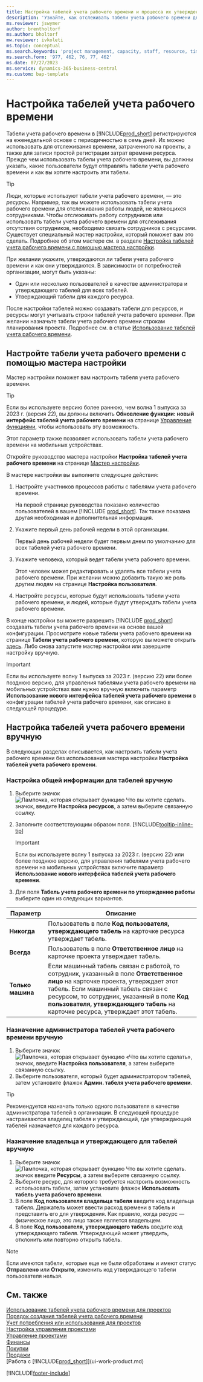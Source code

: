 ```yaml
---
title: Настройка табелей учета рабочего времени и процесса их утверждения
description: 'Узнайте, как отслеживать табели учета рабочего времени для отслеживания времени, затрачиваемого на проекты и затрачиваемого ресурсами.'
ms.reviewer: jswymer
author: brentholtorf
ms.author: bholtorf
mw.reviewer: ivkoleti
ms.topic: conceptual
ms.search.keywords: 'project management, capacity, staff, resource, time sheet'
ms.search.form: '977, 462, 76, 77, 462'
ms.date: 07/27/2023
ms.service: dynamics-365-business-central
ms.custom: bap-template
---
```

# Настройка табелей учета рабочего времени

Табели учета рабочего времени в [!INCLUDE[prod_short](includes/prod_short.md)] регистрируются на еженедельной основе с периодичностью в семь дней. Их можно использовать для отслеживания времени, затраченного на проекты, а также для записи простой регистрации затрат времени ресурса. Прежде чем использовать табели учета рабочего времени, вы должны указать, какие пользователи будут отправлять табели учета рабочего времени и как вы хотите настроить эти табели.  

> [!TIP]
> Люди, которые используют табели учета рабочего времени, — это *ресурсы*. Например, так вы можете использовать табели учета рабочего времени для отслеживания работы людей, не являющихся сотрудниками. Чтобы отслеживать работу сотрудников или использовать табели учета рабочего времени для отслеживания отсутствия сотрудников, необходимо связать сотрудников с ресурсами. Существует специальный мастер настройки, который поможет вам это сделать. Подробнее об этом мастере см. в разделе [Настройка табелей учета рабочего времени с помощью мастера настройки](#set-up-time-sheets-with-the-assisted-setup-guide).  

При желании укажите, утверждаются ли табели учета рабочего времени и как они утверждаются. В зависимости от потребностей организации, могут быть указаны:

* Один или несколько пользователей в качестве администратора и утверждающего табелей для всех табелей.
* Утверждающий табели для каждого ресурса.

После настройки табелей можно создавать табели для ресурсов, и ресурсы могут учитывать строки табелей учета рабочего времени. При желании назначьте табели учета рабочего времени строкам планирования проекта. Подробнее см. в статье [Использование табелей учета рабочего времени](projects-how-use-time-sheets.md).  

## Настройте табели учета рабочего времени с помощью мастера настройки

Мастер настройки поможет вам настроить табеля учета рабочего времени.  

> [!TIP]
> Если вы используете версию более раннюю, чем волна 1 выпуска за 2023 г. (версия 22), вы должны включить **Обновление функции: новый интерфейс табелей учета рабочего времени** на странице [Управление функциями](https://businesscentral.dynamics.com/?page=2610), чтобы использовать эту возможность.
>
> Этот параметр также позволяет использовать табели учета рабочего времени на мобильных устройствах.

Откройте руководство мастера настройки **Настройка табелей учета рабочего времени** на странице [Мастер настройки](https://businesscentral.dynamics.com/?page=1801).

В мастере настройки вы выполните следующие действия:

1. Настройте участников процессов работы с табелями учета рабочего времени.

    На первой странице руководства показано количество пользователей в вашем [!INCLUDE [prod_short](includes/prod_short.md)]. Так также показана другая необходимая и дополнительная информация.  
2. Укажите первый день рабочей недели в этой организации.

    Первый день рабочей недели будет первым днем по умолчанию для всех табелей учета рабочего времени.
3. Укажите человека, который ведет табели учета рабочего времени.

    Этот человек может редактировать и удалять все табели учета рабочего времени. При желании можно добавить такую же роль другим людям на странице **Настройка пользователя**.
4. Настройте ресурсы, которые будут использовать табели учета рабочего времени, и людей, которые будут утверждать табели учета рабочего времени.

В конце настройки вы можете разрешить [!INCLUDE [prod_short](includes/prod_short.md)] создавать табели учета рабочего времени на основе вашей конфигурации. Просмотрите новые табели учета рабочего времени на странице **Табели учета рабочего времени**, которую вы можете открыть [здесь](https://businesscentral.dynamics.com/?page=951). Либо снова запустите мастер настройки или завершите настройку вручную.

> [!IMPORTANT]
> Если вы используете волну 1 выпуска за 2023 г. (версию 22) или более позднюю версию, для управления табелями учета рабочего времени на мобильных устройствах вам нужно вручную включить параметр **Использование нового интерфейса табелей учета рабочего времени** в конфигурации табелей учета рабочего времени, как описано в следующей процедуре.

## Настройка табелей учета рабочего времени вручную

В следующих разделах описывается, как настроить табели учета рабочего времени без использования мастера настройки **Настройка табелей учета рабочего времени**.  

### Настройка общей информации для табелей вручную

1. Выберите значок ![Лампочка, которая открывает функцию Что вы хотите сделать.](media/ui-search/search_small.png "Что вы хотите сделать") значок, введите **Настройка ресурсов**, а затем выберите связанную ссылку.  
1. Заполните соответствующим образом поля. [!INCLUDE[tooltip-inline-tip](includes/tooltip-inline-tip_md.md)]

   > [!IMPORTANT]
   > Если вы используете волну 1 выпуска за 2023 г. (версию 22) или более позднюю версию, для управления табелями учета рабочего времени на мобильных устройствах включите параметр **Использование нового интерфейса табелей учета рабочего времени**.
1. Для поля **Табель учета рабочего времени по утверждению работы** выберите один из следующих вариантов.

| Параметр | Описание |
| --- | --- |
| **Никогда** |Пользователь в поле **Код пользователя, утверждающего табель** на карточке ресурса утверждает табель. |
| **Всегда** |Пользователь в поле **Ответственное лицо** на карточке проекта утверждает табель. |
| **Только машина** |Если машинный табель связан с работой, то сотрудник, указанный в поле **Ответственное лицо** на карточке проекта, утверждает этот табель. Если машинный табель связан с ресурсом, то сотрудник, указанный в поле **Код пользователя, утверждающего табель** на карточке ресурса, утверждает этот табель. |

### Назначение администратора табелей учета рабочего времени вручную

1. Выберите значок ![Лампочка, которая открывает функцию «Что вы хотите сделать»](media/ui-search/search_small.png "Что вы хотите сделать"), значок, введите **Настройка пользователя**, а затем выберите связанную ссылку.  
2. Выберите пользователя, который будет администратором табелей, затем установите флажок **Админ. табеля учета рабочего времени**.  

> [!TIP]  
> Рекомендуется назначать только одного пользователя в качестве администратора табелей в организации. В следующей процедуре настраиваются владелец табеля и утверждающий, где утверждающий табелей назначается для каждого ресурса.  

### Назначение владельца и утверждающего для табелей вручную

1. Выберите значок ![Лампочка, которая открывает функцию Что вы хотите сделать.](media/ui-search/search_small.png "Что вы хотите сделать") значок введите **Ресурсы**, а затем выберите связанную ссылку.
2. Выберите ресурс, для которого требуется настроить возможность использовать табели, затем установите флажок **Использовать табель учета рабочего времени**.  
3. В поле **Код пользователя владельца табеля** введите код владельца табеля. Держатель может ввести расход времени в табель и представить его для утверждения. Как правило, когда ресурс — физическое лицо, это лицо также является владельцем.  
4. В поле **Код пользователя, утверждающего табель** введите код утверждающего табеля. Утверждающий может утвердить, отклонить или повторно открыть табель.  

> [!NOTE]  
> Если имеются табели, которые еще не были обработаны и имеют статус **Отправлено** или **Открыто**, изменить код утверждающего табели пользователя нельзя.

## См. также

[Использование табелей учета рабочего времени для проектов](projects-how-use-time-sheets.md)  
[Порядок создания табелей учета рабочего времени](projects-how-use-time-sheets.md#create-time-sheets)  
[Учет потребления или использования для проектов](projects-how-record-job-usage.md)  
[Настройка управления проектами](projects-setup-projects.md)  
[Управление проектами](projects-manage-projects.md)  
[Финансы](finance.md)  
[Покупки](purchasing-manage-purchasing.md)  
[Продажи](sales-manage-sales.md)  
[Работа с [!INCLUDE[prod_short](includes/prod_short.md)]](ui-work-product.md)  

[!INCLUDE[footer-include](includes/footer-banner.md)]
